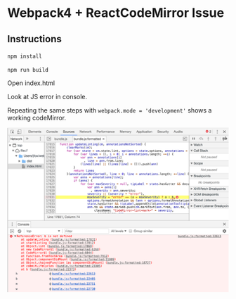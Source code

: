 # Webpack4 + ReactCodeMirror Issue


## Instructions
`npm install`

`npm run build`

Open index.html

Look at JS error in console.

Repeating the same steps with `webpack.mode = 'development'` shows a working codeMirror.

![](https://raw.githubusercontent.com/jamesopti/uglifyjs-webpack-issue/master/codemirror_error.png)
